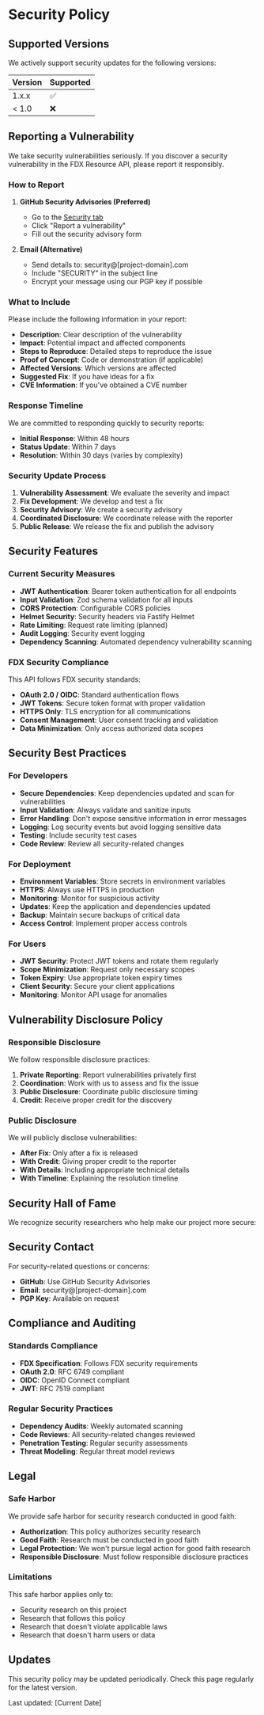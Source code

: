 # Security Policy

## Supported Versions

We actively support security updates for the following versions:

| Version | Supported          |
| ------- | ------------------ |
| 1.x.x   | :white_check_mark: |
| < 1.0   | :x:                |

## Reporting a Vulnerability

We take security vulnerabilities seriously. If you discover a security vulnerability in the FDX Resource API, please report it responsibly.

### How to Report

1. **GitHub Security Advisories (Preferred)**
   - Go to the [Security tab](https://github.com/markcoleman/Aggregator-the-agitator/security)
   - Click "Report a vulnerability"
   - Fill out the security advisory form

2. **Email (Alternative)**
   - Send details to: security@[project-domain].com
   - Include "SECURITY" in the subject line
   - Encrypt your message using our PGP key if possible

### What to Include

Please include the following information in your report:

- **Description**: Clear description of the vulnerability
- **Impact**: Potential impact and affected components
- **Steps to Reproduce**: Detailed steps to reproduce the issue
- **Proof of Concept**: Code or demonstration (if applicable)
- **Affected Versions**: Which versions are affected
- **Suggested Fix**: If you have ideas for a fix
- **CVE Information**: If you've obtained a CVE number

### Response Timeline

We are committed to responding quickly to security reports:

- **Initial Response**: Within 48 hours
- **Status Update**: Within 7 days
- **Resolution**: Within 30 days (varies by complexity)

### Security Update Process

1. **Vulnerability Assessment**: We evaluate the severity and impact
2. **Fix Development**: We develop and test a fix
3. **Security Advisory**: We create a security advisory
4. **Coordinated Disclosure**: We coordinate release with the reporter
5. **Public Release**: We release the fix and publish the advisory

## Security Features

### Current Security Measures

- **JWT Authentication**: Bearer token authentication for all endpoints
- **Input Validation**: Zod schema validation for all inputs
- **CORS Protection**: Configurable CORS policies
- **Helmet Security**: Security headers via Fastify Helmet
- **Rate Limiting**: Request rate limiting (planned)
- **Audit Logging**: Security event logging
- **Dependency Scanning**: Automated dependency vulnerability scanning

### FDX Security Compliance

This API follows FDX security standards:

- **OAuth 2.0 / OIDC**: Standard authentication flows
- **JWT Tokens**: Secure token format with proper validation
- **HTTPS Only**: TLS encryption for all communications
- **Consent Management**: User consent tracking and validation
- **Data Minimization**: Only access authorized data scopes

## Security Best Practices

### For Developers

- **Secure Dependencies**: Keep dependencies updated and scan for vulnerabilities
- **Input Validation**: Always validate and sanitize inputs
- **Error Handling**: Don't expose sensitive information in error messages
- **Logging**: Log security events but avoid logging sensitive data
- **Testing**: Include security test cases
- **Code Review**: Review all security-related changes

### For Deployment

- **Environment Variables**: Store secrets in environment variables
- **HTTPS**: Always use HTTPS in production
- **Monitoring**: Monitor for suspicious activity
- **Updates**: Keep the application and dependencies updated
- **Backup**: Maintain secure backups of critical data
- **Access Control**: Implement proper access controls

### For Users

- **JWT Security**: Protect JWT tokens and rotate them regularly
- **Scope Minimization**: Request only necessary scopes
- **Token Expiry**: Use appropriate token expiry times
- **Client Security**: Secure your client applications
- **Monitoring**: Monitor API usage for anomalies

## Vulnerability Disclosure Policy

### Responsible Disclosure

We follow responsible disclosure practices:

1. **Private Reporting**: Report vulnerabilities privately first
2. **Coordination**: Work with us to assess and fix the issue
3. **Public Disclosure**: Coordinate public disclosure timing
4. **Credit**: Receive proper credit for the discovery

### Public Disclosure

We will publicly disclose vulnerabilities:

- **After Fix**: Only after a fix is released
- **With Credit**: Giving proper credit to the reporter
- **With Details**: Including appropriate technical details
- **With Timeline**: Explaining the resolution timeline

## Security Hall of Fame

We recognize security researchers who help make our project more secure:

<!-- Security researchers who have reported valid vulnerabilities will be listed here -->

## Security Contact

For security-related questions or concerns:

- **GitHub**: Use GitHub Security Advisories
- **Email**: security@[project-domain].com
- **PGP Key**: Available on request

## Compliance and Auditing

### Standards Compliance

- **FDX Specification**: Follows FDX security requirements
- **OAuth 2.0**: RFC 6749 compliant
- **OIDC**: OpenID Connect compliant
- **JWT**: RFC 7519 compliant

### Regular Security Practices

- **Dependency Audits**: Weekly automated scanning
- **Code Reviews**: All security-related changes reviewed
- **Penetration Testing**: Regular security assessments
- **Threat Modeling**: Regular threat model reviews

## Legal

### Safe Harbor

We provide safe harbor for security research conducted in good faith:

- **Authorization**: This policy authorizes security research
- **Good Faith**: Research must be conducted in good faith
- **Legal Protection**: We won't pursue legal action for good faith research
- **Responsible Disclosure**: Must follow responsible disclosure practices

### Limitations

This safe harbor applies only to:

- Security research on this project
- Research that follows this policy
- Research that doesn't violate applicable laws
- Research that doesn't harm users or data

## Updates

This security policy may be updated periodically. Check this page regularly for the latest version.

Last updated: [Current Date]